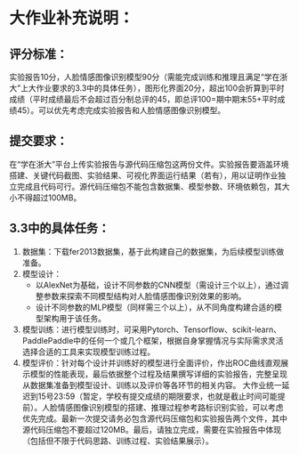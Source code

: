 # 大作业补充说明： 
## 评分标准：
实验报告10分，人脸情感图像识别模型90分（需能完成训练和推理且满足“学在浙大”上大作业要求的3.3中的具体任务），图形化界面20分，超出100会折算到平时成绩（平时成绩最后不会超过百分制总评的45，即总评100=期中期末55+平时成绩45）。可以优先考虑完成实验报告和人脸情感图像识别模型。
## 提交要求：
在“学在浙大”平台上传实验报告与源代码压缩包这两份文件。实验报告要涵盖环境搭建、关键代码截图、实验结果、可视化界面运行结果（若有），用以证明作业独立完成且代码可行。源代码压缩包不能包含数据集、模型参数、环境依赖包，其大小不得超过100MB。 
## 3.3中的具体任务：
1. 数据集：下载fer2013数据集，基于此构建自己的数据集，为后续模型训练做准备。 
2. 模型设计： 
   - 以AlexNet为基础，设计不同参数的CNN模型（需设计三个以上），通过调整参数来探索不同模型结构对人脸情感图像识别效果的影响。 
   - 设计不同参数的MLP模型（同样需三个以上），从不同角度构建合适的模型架构用于该任务。 
3. 模型训练：进行模型训练时，可采用Pytorch、Tensorflow、scikit-learn、PaddlePaddle中的任何一个或几个框架，根据自身掌握情况与实际需求灵活选择合适的工具来实现模型训练过程。 
4. 模型评价：针对每个设计并训练好的模型进行全面评价，作出ROC曲线直观展示模型的性能表现，最后依据整个过程及结果撰写详细的实验报告，完整呈现从数据集准备到模型设计、训练以及评价等各环节的相关内容。 大作业统一延迟到15号23:59（暂定，学校有提交成绩的期限要求，也就是截止时间可能提前）。人脸情感图像识别模型的搭建、推理过程参考路标识别实验，可以考虑优先完成。最新一次提交请务必包含源代码压缩包和实验报告两个文件，其中源代码压缩包不要超过120MB。最后，请独立完成，需要在实验报告中体现（包括但不限于代码思路、训练过程、实验结果展示）。